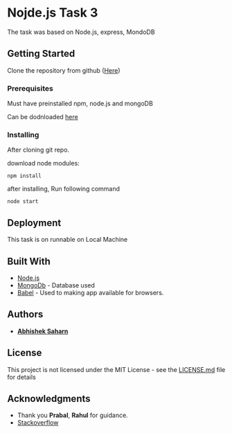 # Nojde.js Task 3

The task was based on Node.js, express, MondoDB

## Getting Started

Clone the repository from github ([Here](https://github.com/Abhishek-saharn/Training/tree/node.js3/node.js3))

### Prerequisites

Must have preinstalled npm, node.js and mongoDB

Can be dodnloaded [here](https://nodejs.org/en/download/) 


### Installing

After cloning git repo. 

download node modules:

```
npm install
```

after installing, Run following command

```
node start
```



## Deployment

This task is on runnable on Local Machine

## Built With

* [Node.js](https://nodejs.org) 
* [MongoDb](https://www.mongodb.com/) - Database used
* [Babel](https://babeljs.io/) - Used to making app available for browsers.

## Authors

* [**Abhishek Saharn**](https://github.com/Abhishek-saharn)

## License

This project is not licensed under the MIT License - see the [LICENSE.md](LICENSE.md) file for details

## Acknowledgments

* Thank you **Prabal**, **Rahul** for guidance.
* [Stackoverflow](https://www.stackoverflow.com)
